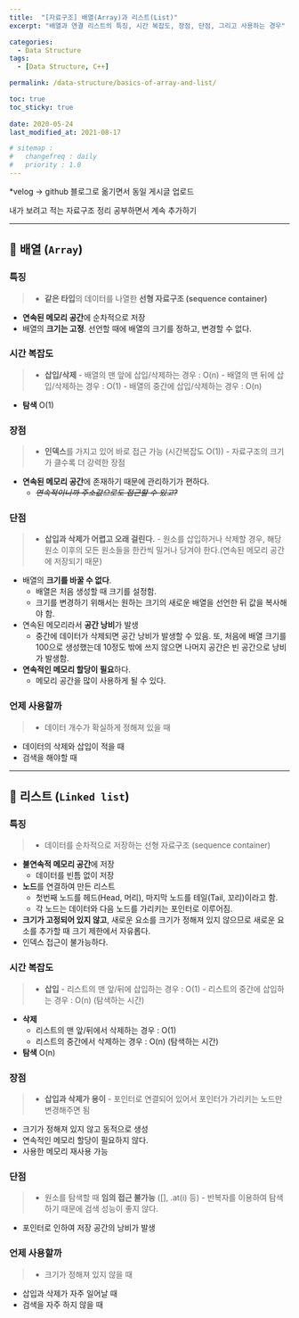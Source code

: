 ```yaml
---
title:  "[자료구조] 배열(Array)과 리스트(List)"
excerpt: "배열과 연결 리스트의 특징, 시간 복잡도, 장점, 단점, 그리고 사용하는 경우"

categories:
  - Data Structure
tags:
  - [Data Structure, C++]

permalink: /data-structure/basics-of-array-and-list/

toc: true
toc_sticky: true
 
date: 2020-05-24
last_modified_at: 2021-08-17

# sitemap :
#   changefreq : daily
#   priority : 1.0
---
```

*velog -> github 블로그로 옮기면서 동일 게시글 업로드

내가 보려고 적는 자료구조 정리
공부하면서 계속 추가하기
***
## 🦥 배열 (``Array``)
### 특징
> * **같은 타입**의 데이터를 나열한 **선형 자료구조 (sequence container)**
* **연속된 메모리 공간**에 순차적으로 저장
* 배열의 **크기는 고정**. 선언할 때에 배열의 크기를 정하고, 변경할 수 없다.

### 시간 복잡도
> * **삽입/삭제**
	- 배열의 맨 앞에 삽입/삭제하는 경우 : O(n)
	- 배열의 맨 뒤에 삽입/삭제하는 경우 : O(1)
	- 배열의 중간에 삽입/삭제하는 경우 : O(n)
 * **탐색** 
 O(1)
 
### 장점
>* **인덱스**를 가지고 있어 바로 접근 가능 (시간복잡도 O(1)) 
	- 자료구조의 크기가 클수록 더 강력한 장점
* **연속된 메모리 공간**에 존재하기 때문에 관리하기가 편하다.
	- _~~연속적이니까 주소값으로도 접근할 수 있고?~~_

### 단점
>* **삽입과 삭제가 어렵고 오래 걸린다.**
	- 원소를 삽입하거나 삭제할 경우, 해당 원소 이후의 모든 원소들을 한칸씩 밀거나 당겨야 한다.(연속된 메모리 공간에 저장되기 때문)
* 배열의 **크기를 바꿀 수 없다**.
	- 배열은 처음 생성할 때 크기를 설정함.
	- 크기를 변경하기 위해서는 원하는 크기의 새로운 배열을 선언한 뒤 값을 복사해야 함.
* 연속된 메모리라서 **공간 낭비**가 발생
	- 중간에 데이터가 삭제되면 공간 낭비가 발생할 수 있음. 또, 처음에 배열 크기를 100으로 생성했는데 10정도 밖에 쓰지 않으면 나머지 공간은 빈 공간으로 낭비가 발생함.
* **연속적인 메모리 할당이 필요**하다.
	- 메모리 공간을 많이 사용하게 될 수 있다.

### 언제 사용할까
>* 데이터 개수가 확실하게 정해져 있을 때
* 데이터의 삭제와 삽입이 적을 때
* 검색을 해야할 때


***


## 🦥 리스트 (``Linked list``)

### 특징
> * 데이터를 순차적으로 저장하는 선형 자료구조 (sequence container)
* **불연속적 메모리 공간**에 저장
	- 데이터를 빈틈 없이 저장
* **노드**를 연결하여 만든 리스트
	- 첫번째 노드를 헤드(Head, 머리), 마지막 노드를 테일(Tail, 꼬리)이라고 함.
	- 각 노드는 데이터와 다음 노드를 가리키는 포인터로 이루어짐.
* **크기가 고정되어 있지 않고**, 새로운 요소를 크기가 정해져 있지 않으므로 새로운 요소를 추가할 때 크기 제한에서 자유롭다.
* 인덱스 접근이 불가능하다.

### 시간 복잡도
> * **삽입**
	- 리스트의 맨 앞/뒤에 삽입하는 경우 : O(1)
    - 리스트의 중간에 삽입하는 경우 : O(n) (탐색하는 시간)
 * **삭제**
	- 리스트의 맨 앞/뒤에서 삭제하는 경우 : O(1)
    - 리스트의 중간에서 삭제하는 경우 : O(n) (탐색하는 시간)
 * **탐색** 
 O(n)

### 장점
>* **삽입과 삭제가 용이**
	- 포인터로 연결되어 있어서 포인터가 가리키는 노드만 변경해주면 됨
 * 크기가 정해져 있지 않고 동적으로 생성
 * 연속적인 메모리 할당이 필요하지 않다.
 * 사용한 메모리 재사용 가능

### 단점
>* 원소를 탐색할 때 **임의 접근 불가능** ([], .at(i) 등)
	- 반복자를 이용하여 탐색하기 때문에 검색 성능이 좋지 않다.
* 포인터로 인하여 저장 공간의 낭비가 발생

### 언제 사용할까
>* 크기가 정해져 있지 않을 때
* 삽입과 삭제가 자주 일어날 때
* 검색을 자주 하지 않을 때